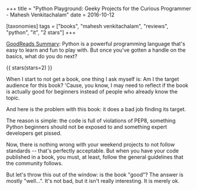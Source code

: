 +++
title = "Python Playground: Geeky Projects for the Curious Programmer - Mahesh Venkitachalam"
date = 2016-10-12

[taxonomies]
tags = ["books", "mahesh venkitachalam", "reviews", "python", "it", "2 stars"]
+++

[GoodReads Summary](https://www.goodreads.com/book/show/22978167-python-playground):
Python is a powerful programming language that's easy to learn and fun to play
with. But once you've gotten a handle on the basics, what do you do next?

<!-- more -->

{{ stars(stars=2) }}

When I start to not get a book, one thing I ask myself is: Am I the target
audience for this book? 'Cause, you know, I may need to reflect if the book is
actually good for beginners instead of people who already know the topic. 

And here is the problem with this book: it does a bad job finding its target. 

The reason is simple: the code is full of violations of PEP8, something Python
beginners should not be exposed to and something expert developers get pissed. 

Now, there is nothing wrong with your weekend projects to not follow standards
-- that's perfectly acceptable. But when you have your code published in a
book, you must, at least, follow the general guidelines that the community
follows. 

But let's throw this out of the window: is the book "good"? The answer is
mostly "well...". It's not bad, but it isn't really interesting. It is merely
ok. 
